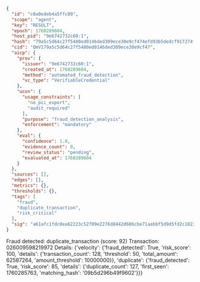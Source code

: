 ```json
{
  "id": "c0a0edeb4a5ffc09",
  "scope": "agent",
  "key": "RESULT",
  "epoch": 1760289604,
  "host_pid": "9e6742732c60:1",
  "hash": "79a5c5d64c27f5480ed0146ded309ece30e9cf474efd93b5dedcf917274fb262",
  "cid": "QmV179a5c5d64c27f5480ed0146ded309ece30e9cf47",
  "aicp": {
    "prov": {
      "issuer": "9e6742732c60:1",
      "created_at": 1760289604,
      "method": "automated_fraud_detection",
      "vc_type": "VerifiableCredential"
    },
    "ucon": {
      "usage_constraints": [
        "no_pii_export",
        "audit_required"
      ],
      "purpose": "fraud_detection_analysis",
      "enforcement": "mandatory"
    },
    "eval": {
      "confidence": 1.0,
      "evidence_count": 0,
      "review_status": "pending",
      "evaluated_at": 1760289604
    }
  },
  "sources": [],
  "edges": [],
  "metrics": {},
  "thresholds": {},
  "tags": [
    "fraud",
    "duplicate_transaction",
    "risk_critical"
  ],
  "sig": "a61afc1fdc0ea62223c52709e2276d8442d606cbe71aabbf5d9d5fd2c18237b5"
}
```

Fraud detected: duplicate_transaction (score: 92)
Transaction: 026009598219972
Details: {'velocity': {'fraud_detected': True, 'risk_score': 100, 'details': {'transaction_count': 128, 'threshold': 50, 'total_amount': 62587264, 'amount_threshold': 10000000}}, 'duplicate': {'fraud_detected': True, 'risk_score': 85, 'details': {'duplicate_count': 127, 'first_seen': 1760285763, 'matching_hash': '09b5d296b49f9602'}}}